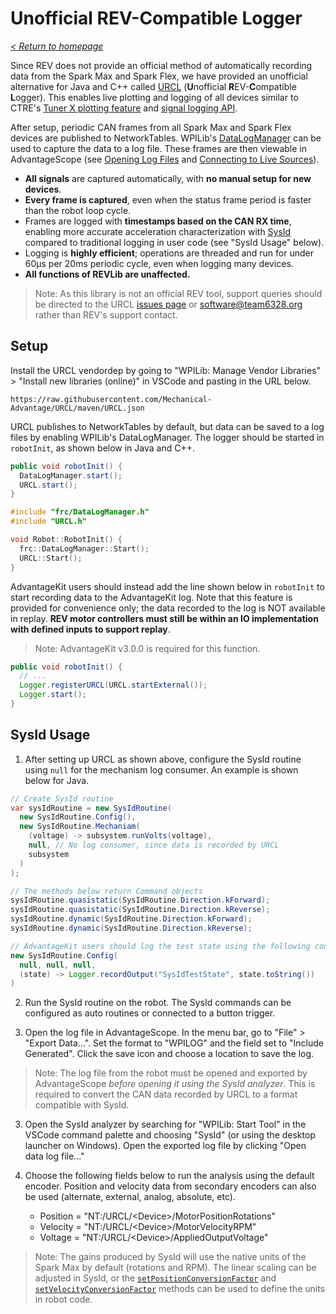 # Unofficial REV-Compatible Logger

_[< Return to homepage](/docs/INDEX.md)_

Since REV does not provide an official method of automatically recording data from the Spark Max and Spark Flex, we have provided an unofficial alternative for Java and C++ called [URCL](https://github.com/Mechanical-Advantage/URCL) (**U**nofficial **R**EV-**C**ompatible **L**ogger). This enables live plotting and logging of all devices similar to CTRE's [Tuner X plotting feature](https://v6.docs.ctr-electronics.com/en/latest/docs/tuner/plotting.html) and [signal logging API](https://v6.docs.ctr-electronics.com/en/latest/docs/yearly-changes/yearly-changelog.html#signal-logging).

After setup, periodic CAN frames from all Spark Max and Spark Flex devices are published to NetworkTables. WPILib's [DataLogManager](https://docs.wpilib.org/en/stable/docs/software/telemetry/datalog.html) can be used to capture the data to a log file. These frames are then viewable in AdvantageScope (see [Opening Log Files](/docs/OPEN-FILE.md) and [Connecting to Live Sources](/docs/OPEN-LIVE.md)).

- **All signals** are captured automatically, with **no manual setup for new devices**.
- **Every frame is captured**, even when the status frame period is faster than the robot loop cycle.
- Frames are logged with **timestamps based on the CAN RX time**, enabling more accurate acceleration characterization with [SysId](https://docs.wpilib.org/en/stable/docs/software/pathplanning/system-identification/introduction.html) compared to traditional logging in user code (see "SysId Usage" below).
- Logging is **highly efficient**; operations are threaded and run for under 60µs per 20ms periodic cycle, even when logging many devices.
- **All functions of REVLib are unaffected.**

> Note: As this library is not an official REV tool, support queries should be directed to the URCL [issues page](https://github.com/Mechanical-Advantage/URCL/issues) or software@team6328.org rather than REV's support contact.

## Setup

Install the URCL vendordep by going to "WPILib: Manage Vendor Libraries" > "Install new libraries (online)" in VSCode and pasting in the URL below.

```
https://raw.githubusercontent.com/Mechanical-Advantage/URCL/maven/URCL.json
```

URCL publishes to NetworkTables by default, but data can be saved to a log files by enabling WPILib's DataLogManager. The logger should be started in `robotInit`, as shown below in Java and C++.

```java
public void robotInit() {
  DataLogManager.start();
  URCL.start();
}
```

```cpp
#include "frc/DataLogManager.h"
#include "URCL.h"

void Robot::RobotInit() {
  frc::DataLogManager::Start();
  URCL::Start();
}
```

AdvantageKit users should instead add the line shown below in `robotInit` to start recording data to the AdvantageKit log. Note that this feature is provided for convenience only; the data recorded to the log is NOT available in replay. **REV motor controllers must still be within an IO implementation with defined inputs to support replay**.

> Note: AdvantageKit v3.0.0 is required for this function.

```java
public void robotInit() {
  // ...
  Logger.registerURCL(URCL.startExternal());
  Logger.start();
}
```

## SysId Usage

1. After setting up URCL as shown above, configure the SysId routine using `null` for the mechanism log consumer. An example is shown below for Java.

```java
// Create SysId routine
var sysIdRoutine = new SysIdRoutine(
  new SysIdRoutine.Config(),
  new SysIdRoutine.Mechaniam(
    (voltage) -> subsystem.runVolts(voltage),
    null, // No log consumer, since data is recorded by URCL
    subsystem
  )
);

// The methods below return Command objects
sysIdRoutine.quasistatic(SysIdRoutine.Direction.kForward);
sysIdRoutine.quasistatic(SysIdRoutine.Direction.kReverse);
sysIdRoutine.dynamic(SysIdRoutine.Direction.kForward);
sysIdRoutine.dynamic(SysIdRoutine.Direction.kReverse);

// AdvantageKit users should log the test state using the following configuration
new SysIdRoutine.Config(
  null, null, null,
  (state) -> Logger.recordOutput("SysIdTestState", state.toString())
)
```

2. Run the SysId routine on the robot. The SysId commands can be configured as auto routines or connected to a button trigger.

3. Open the log file in AdvantageScope. In the menu bar, go to "File" > "Export Data...". Set the format to "WPILOG" and the field set to "Include Generated". Click the save icon and choose a location to save the log.

> Note: The log file from the robot must be opened and exported by AdvantageScope _before opening it using the SysId analyzer_. This is required to convert the CAN data recorded by URCL to a format compatible with SysId.

3. Open the SysId analyzer by searching for "WPILib: Start Tool" in the VSCode command palette and choosing "SysId" (or using the desktop launcher on Windows). Open the exported log file by clicking "Open data log file..."

4. Choose the following fields below to run the analysis using the default encoder. Position and velocity data from secondary encoders can also be used (alternate, external, analog, absolute, etc).

   - Position = "NT:/URCL/&lt;Device&gt;/MotorPositionRotations"
   - Velocity = "NT:/URCL/&lt;Device&gt;/MotorVelocityRPM"
   - Voltage = "NT:/URCL/&lt;Device&gt;/AppliedOutputVoltage"

> Note: The gains produced by SysId will use the native units of the Spark Max by default (rotations and RPM). The linear scaling can be adjusted in SysId, or the [`setPositionConversionFactor`](<https://codedocs.revrobotics.com/java/com/revrobotics/relativeencoder#setPositionConversionFactor(double)>) and [`setVelocityConversionFactor`](<https://codedocs.revrobotics.com/java/com/revrobotics/relativeencoder#setVelocityConversionFactor(double)>) methods can be used to define the units in robot code.
